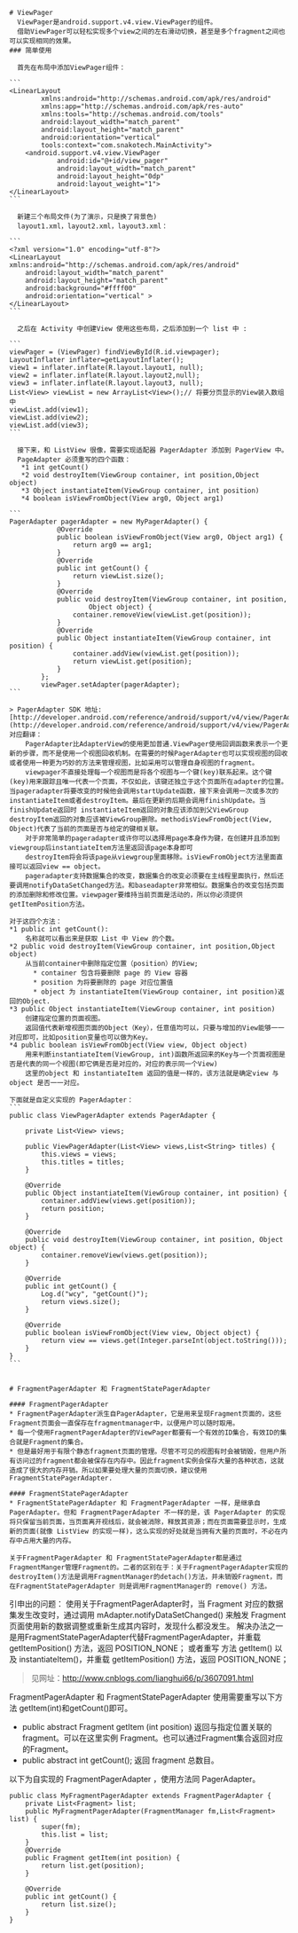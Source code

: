     # ViewPager
      ViewPager是android.support.v4.view.ViewPager的组件。
      借助ViewPager可以轻松实现多个view之间的左右滑动切换，甚至是多个fragment之间也可以实现相同的效果。
    ### 简单使用

      首先在布局中添加ViewPager组件：

    ```
    <LinearLayout
            xmlns:android="http://schemas.android.com/apk/res/android"
            xmlns:app="http://schemas.android.com/apk/res-auto"
            xmlns:tools="http://schemas.android.com/tools"
            android:layout_width="match_parent"
            android:layout_height="match_parent"
            android:orientation="vertical"
            tools:context="com.snakotech.MainActivity">
        <android.support.v4.view.ViewPager
                android:id="@+id/view_pager"
                android:layout_width="match_parent"
                android:layout_height="0dp"
                android:layout_weight="1">
    </LinearLayout>
    ```

      新建三个布局文件(为了演示，只是换了背景色)
      layout1.xml，layout2.xml，layout3.xml：

    ```
    <?xml version="1.0" encoding="utf-8"?>
    <LinearLayout xmlns:android="http://schemas.android.com/apk/res/android"
        android:layout_width="match_parent"
        android:layout_height="match_parent"
        android:background="#ffff00"
        android:orientation="vertical" >
    </LinearLayout>
    ```

      之后在 Activity 中创建View 使用这些布局，之后添加到一个 list 中 :

    ```
    viewPager = (ViewPager) findViewById(R.id.viewpager);
    LayoutInflater inflater=getLayoutInflater();
    view1 = inflater.inflate(R.layout.layout1, null);
    view2 = inflater.inflate(R.layout.layout2,null);
    view3 = inflater.inflate(R.layout.layout3, null);
    List<View> viewList = new ArrayList<View>();// 将要分页显示的View装入数组中
    viewList.add(view1);
    viewList.add(view2);
    viewList.add(view3);
    ```

      接下来，和 ListView 很像，需要实现适配器 PagerAdapter 添加到 PagerView 中。
      PageAdapter 必须重写的四个函数：
       *1 int getCount()
       *2 void destroyItem(ViewGroup container, int position,Object object)
       *3 Object instantiateItem(ViewGroup container, int position)
       *4 boolean isViewFromObject(View arg0, Object arg1)

    ```
    PagerAdapter pagerAdapter = new MyPagerAdapter() {
                @Override
                public boolean isViewFromObject(View arg0, Object arg1) {
                    return arg0 == arg1;
                }
                @Override
                public int getCount() {
                    return viewList.size();
                }
                @Override
                public void destroyItem(ViewGroup container, int position,
                        Object object) {
                    container.removeView(viewList.get(position));
                }
                @Override
                public Object instantiateItem(ViewGroup container, int position) {
                    container.addView(viewList.get(position));
                    return viewList.get(position);
                }
            };
            viewPager.setAdapter(pagerAdapter);
    ```

    > PagerAdapter SDK 地址: [http://developer.android.com/reference/android/support/v4/view/PagerAdapter.html](http://developer.android.com/reference/android/support/v4/view/PagerAdapter.html)
    对应翻译：
        PagerAdapter比AdapterView的使用更加普通.ViewPager使用回调函数来表示一个更新的步骤，而不是使用一个视图回收机制。在需要的时候PagerAdapter也可以实现视图的回收或者使用一种更为巧妙的方法来管理视图，比如采用可以管理自身视图的fragment。
        viewpager不直接处理每一个视图而是将各个视图与一个键(key)联系起来。这个键(key)用来跟踪且唯一代表一个页面，不仅如此，该键还独立于这个页面所在adapter的位置。当pageradapter将要改变的时候他会调用startUpdate函数，接下来会调用一次或多次的instantiateItem或者destroyItem。最后在更新的后期会调用finishUpdate。当finishUpdate返回时 instantiateItem返回的对象应该添加到父ViewGroup destroyItem返回的对象应该被ViewGroup删除。methodisViewFromObject(View, Object)代表了当前的页面是否与给定的键相关联。
        对于非常简单的pageradapter或许你可以选择用page本身作为键，在创建并且添加到viewgroup后instantiateItem方法里返回该page本身即可
        destroyItem将会将该page从viewgroup里面移除。isViewFromObject方法里面直接可以返回view == object。
        pageradapter支持数据集合的改变，数据集合的改变必须要在主线程里面执行，然后还要调用notifyDataSetChanged方法。和baseadapter非常相似。数据集合的改变包括页面的添加删除和修改位置。viewpager要维持当前页面是活动的，所以你必须提供getItemPosition方法。

    对于这四个方法：
    *1 public int getCount():
        名称就可以看出来是获取 List 中 View 的个数。
    *2 public void destroyItem(ViewGroup container, int position,Object object)
        从当前container中删除指定位置（position）的View;
          * container 包含将要删除 page 的 View 容器
          * position 为将要删除的 page 对应位置值
          * object 为 instantiateItem(ViewGroup container, int position)返回的Object.
    *3 public Object instantiateItem(ViewGroup container, int position)
        创建指定位置的页面视图。
        返回值代表新增视图页面的Object（Key），任意值均可以，只要与增加的View能够一一对应即可，比如position变量也可以做为Key。
    *4 public boolean isViewFromObject(View view, Object object)
        用来判断instantiateItem(ViewGroup, int)函数所返回来的Key与一个页面视图是否是代表的同一个视图(即它俩是否是对应的，对应的表示同一个View)
        这里的object 和 instantiateItem 返回的值是一样的，该方法就是确定view 与 object 是否一一对应。

    下面就是自定义实现的 PagerAdapter：
    ```
    public class ViewPagerAdapter extends PagerAdapter {

        private List<View> views;

        public ViewPagerAdapter(List<View> views,List<String> titles) {
            this.views = views;
            this.titles = titles;
        }

        @Override
        public Object instantiateItem(ViewGroup container, int position) {
            container.addView(views.get(position));
            return position;
        }

        @Override
        public void destroyItem(ViewGroup container, int position, Object object) {
            container.removeView(views.get(position));
        }

        @Override
        public int getCount() {
            Log.d("wcy", "getCount()");
            return views.size();
        }

        @Override
        public boolean isViewFromObject(View view, Object object) {
            return view == views.get(Integer.parseInt(object.toString()));
        }
    }
    ```


    # FragmentPagerAdapter 和 FragmentStatePagerAdapter

    #### FragmentPagerAdapter
    * FragmentPagerAdapter派生自PagerAdapter，它是用来呈现Fragment页面的，这些Fragment页面会一直保存在fragmentmanager中，以便用户可以随时取用。
    * 每一个使用FragmentPagerAdapter的ViewPager都要有一个有效的ID集合，有效ID的集合就是Fragment的集合。
    * 但是最好用于有限个静态fragment页面的管理。尽管不可见的视图有时会被销毁，但用户所有访问过的fragment都会被保存在内存中。因此fragment实例会保存大量的各种状态，这就造成了很大的内存开销。所以如果要处理大量的页面切换，建议使用FragmentStatePagerAdapter.

    #### FragmentStatePagerAdapter
    * FragmentStatePagerAdapter 和 FragmentPagerAdapter 一样，是继承自PagerAdapter。但和 FragmentPagerAdapter 不一样的是，该 PagerAdapter 的实现将只保留当前页面，当页面离开视线后，就会被消除，释放其资源；而在页面需要显示时，生成新的页面(就像 ListView 的实现一样)，这么实现的好处就是当拥有大量的页面时，不必在内存中占用大量的内存。

    关于FragmentPagerAdapter 和 FragmentStatePagerAdapter都是通过FragmentManger管理Fragment的。二者的区别在于：关于FragmentPagerAdapter实现的destroyItem()方法是调用FragmentManager的detach()方法，并未销毁Fragment，而在FragmentStatePagerAdapter 则是调用FragmentManager的 remove() 方法。
引申出的问题：
使用关于FragmentPagerAdapter时，当 Fragment 对应的数据集发生改变时，通过调用 mAdapter.notifyDataSetChanged() 来触发 Fragment 页面使用新的数据调整或重新生成其内容时，发现什么都没发生。
解决办法之一是用FragmentStatePagerAdapter代替FragmentPagerAdapter，并重载 getItemPosition() 方法，返回 POSITION_NONE；
或者重写 方法 getItem() 以及 instantiateItem()，并重载 getItemPosition() 方法，返回 POSITION_NONE；
> 见网址：http://www.cnblogs.com/lianghui66/p/3607091.html


 FragmentPagerAdapter 和 FragmentStatePagerAdapter 使用需要重写以下方法 getItem(int)和getCount()即可。
   * public abstract Fragment getItem (int position)
      返回与指定位置关联的 fragment。可以在这里实例 Fragment。也可以通过Fragment集合返回对应的Fragment。
   * public abstract int getCount();
     返回 fragment 总数目。

以下为自实现的 FragmentPagerAdapter ，使用方法同 PagerAdapter。
```
public class MyFragmentPagerAdapter extends FragmentPagerAdapter {
    private List<Fragment> list;
    public MyFragmentPagerAdapter(FragmentManager fm,List<Fragment> list) {
        super(fm);
        this.list = list;
    }
    @Override
    public Fragment getItem(int position) {
        return list.get(position);
    }

    @Override
    public int getCount() {
        return list.size();
    }
}
```



